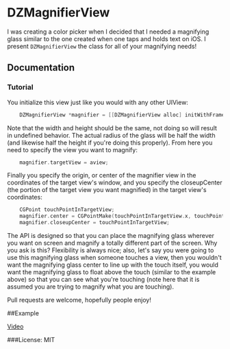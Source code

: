 DZMagnifierView
===
I was creating a color picker when I decided that I needed a magnifying glass similar to the one created when one taps and holds text on iOS. I present `DZMagnifierView` the class for all of your magnifying needs!

## Documentation
### Tutorial
You initialize this view just like you would with any other UIView:
```Objective-C
    DZMagnifierView *magnifier = [[DZMagnifierView alloc] initWithFrame:CGRectMake(0,0,100,100)];
```
Note that the width and height should be the same, not doing so will result in undefined behavior. The actual radius of the glass will be half the width (and likewise half the height if you're doing this properly). From here you need to specify the view you want to magnify:
```Objective-C
    magnifier.targetView = aview;
```
Finally you specify the origin, or center of the magnifier view in the coordinates of the target view's window, and you specify the closeupCenter (the portion of the target view you want magnified) in the target view's coordinates:
```Objective-C
    CGPoint touchPointInTargetView;
    magnifier.center = CGPointMake(touchPointInTargetView.x, touchPointInTargetView.y - 50);
    magnifier.closeupCenter = touchPointInTargetView;
```
The API is designed so that you can place the magnifying glass wherever you want on screen and magnify a totally different part of the screen. Why you ask is this? Flexibility is always nice; also, let's say you were going to use this magnifying glass when someone touches a view, then you wouldn't want the magnifying glass center to line up with the touch itself, you would want the magnifying glass to float above the touch (similar to the example above) so that you can see what you're touching (note here that it is assumed you are trying to magnify what you are touching).

Pull requests are welcome, hopefully people enjoy!

##Example

[Video](http://danzimm.com/colorwheel.mov)

###License: MIT
